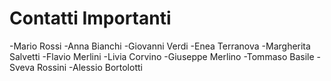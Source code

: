 
# Contatti Importanti 
-Mario Rossi
-Anna Bianchi
-Giovanni Verdi
-Enea Terranova
-Margherita Salvetti
-Flavio Merlini
-Livia Corvino
-Giuseppe Merlino
-Tommaso Basile
-Sveva Rossini
-Alessio Bortolotti

